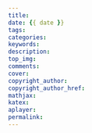 ```yaml
---
title:  
date: {{ date }}  
tags:  
categories:  
keywords:  
description:  
top_img:  
comments:  
cover:  
copyright_author:  
copyright_author_href:  
mathjax:  
katex:  
aplayer:  
permalink:  
---
```

